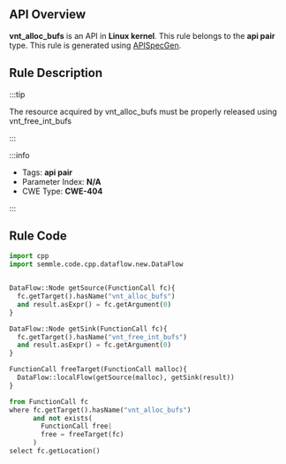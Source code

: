 ---
---


## API Overview
**vnt_alloc_bufs** is an API in **Linux kernel**. This rule belongs to the **api pair** type. This rule is generated using [APISpecGen](../../tools/APISpecGen).
## Rule Description

:::tip

The resource acquired by vnt_alloc_bufs must be properly released using vnt_free_int_bufs

:::

:::info

- Tags: **api pair**
- Parameter Index: **N/A**
- CWE Type: **CWE-404**

:::

## Rule Code
```python
import cpp
import semmle.code.cpp.dataflow.new.DataFlow


DataFlow::Node getSource(FunctionCall fc){
  fc.getTarget().hasName("vnt_alloc_bufs")
  and result.asExpr() = fc.getArgument(0)
}

DataFlow::Node getSink(FunctionCall fc){
  fc.getTarget().hasName("vnt_free_int_bufs")
  and result.asExpr() = fc.getArgument(0)
}

FunctionCall freeTarget(FunctionCall malloc){
  DataFlow::localFlow(getSource(malloc), getSink(result))
}

from FunctionCall fc
where fc.getTarget().hasName("vnt_alloc_bufs")
      and not exists(
        FunctionCall free| 
        free = freeTarget(fc)
      )
select fc.getLocation()

    
```